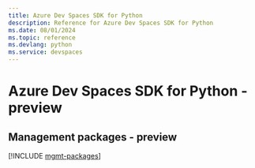 ```yaml
---
title: Azure Dev Spaces SDK for Python
description: Reference for Azure Dev Spaces SDK for Python
ms.date: 08/01/2024
ms.topic: reference
ms.devlang: python
ms.service: devspaces
---
```

# Azure Dev Spaces SDK for Python - preview

## Management packages - preview
[!INCLUDE [mgmt-packages](dev-spaces-mgmt-index.md)]